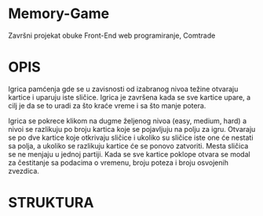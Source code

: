 # Memory-Game
Završni projekat obuke Front-End web programiranje, Comtrade

# OPIS
Igrica pamćenja gde se u zavisnosti od izabranog nivoa težine otvaraju kartice i uparuju iste sličice. Igrica je završena kada se sve kartice upare, a cilj je da se to uradi za što kraće vreme i sa što manje potera.

Igrica se pokrece klikom na dugme željenog nivoa (easy, medium, hard) a nivoi se razlikuju po broju kartica koje se pojavljuju na polju za igru. Otvaraju se po dve kartice koje otkrivaju sličice i ukoliko su sličice iste one će nestati sa polja, a ukoliko se razlikuju kartice će se ponovo zatvoriti. Mesta sličica se ne menjaju u jednoj partiji. Kada se sve kartice poklope otvara se modal za čestitanje sa podacima o vremenu, broju poteza i broju osvojenih zvezdica.

# STRUKTURA

